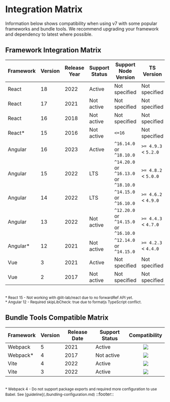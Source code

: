 <!--
type: page
title: Integration Matrix
location: ./start/integration-matrix
layout: default
-->
# Integration Matrix
Information below shows compatibility when using v7 with some popular frameworks and bundle tools. We recommend upgrading your framework and dependency to latest where possible.

## Framework Integration Matrix
| Framework | Version | Release Year | Support Status | Support Node Version                   | TS Version           |             Compatibility             |
| --------- | ------- | ------------ | -------------- | -------------------------------------- | -------------------- | :-----------------------------------: |
| React     | 18      | 2022         | Active         | Not specified                          | Not specified        | ![](/resources/images/green-tick.png) |
| React     | 17      | 2021         | Not active     | Not specified                          | Not specified        | ![](/resources/images/green-tick.png) |
| React     | 16      | 2018         | Not active     | Not specified                          | Not specified        | ![](/resources/images/green-tick.png) |
| React*    | 15      | 2016         | Not active     | `<=16`                                 | Not specified        | ![](/resources/images/amber-tick.png) |
| Angular   | 16      | 2023         | Active         | `^16.14.0` or `^18.10.0`               | `>= 4.9.3` < `5.2.0` | ![](/resources/images/green-tick.png) |
| Angular   | 15      | 2022         | LTS            | `^14.20.0` or `^16.13.0` or `^18.10.0` | `>= 4.8.2` < `5.0.0` | ![](/resources/images/green-tick.png) |
| Angular   | 14      | 2022         | LTS            | `^14.15.0` or `^16.10.0`               | `>= 4.6.2` < `4.9.0` | ![](/resources/images/green-tick.png) |
| Angular   | 13      | 2022         | Not active     | `^12.20.0` or `^14.15.0` or `^16.10.0` | `>= 4.4.3` < `4.7.0` | ![](/resources/images/green-tick.png) |
| Angular*  | 12      | 2021         | Not active     | `^12.14.0` or `^14.15.0`               | `>= 4.2.3` < `4.4.0` | ![](/resources/images/amber-tick.png) |
| Vue       | 3       | 2021         | Active         | Not specified                          | Not specified        | ![](/resources/images/green-tick.png) |
| Vue       | 2       | 2017         | Not active     | Not specified                          | Not specified        | ![](/resources/images/green-tick.png) |

<br>
<small>* React 15 - Not working with @lit-lab/react due to no forwardRef API yet.</small><br>
<small>* Angular 12 - Required skipLibCheck: true due to formatjs TypeScript conflict.</small>

## Bundle Tools Compatible Matrix

| Framework | Version | Release Date | Support Status |             Compatibility             |
| --------- | ------- | ------------ | -------------- | :-----------------------------------: |
| Webpack   | 5       | 2021         | Active         | ![](/resources/images/green-tick.png) |
| Webpack*  | 4       | 2017         | Not active     | ![](/resources/images/amber-tick.png) |
| Vite      | 4       | 2022         | Active         | ![](/resources/images/green-tick.png) |
| Vite      | 3       | 2022         | Active         | ![](/resources/images/green-tick.png) |

<br>
<small>* Webpack 4 - Do not support package exports and required more configuration to use Babel. See [guideline](./bundling-configuration.md)</small>
::footer::
